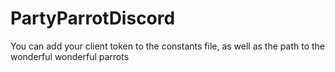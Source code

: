 # PartyParrotDiscord
You can add your client token to the constants file, as well as the path to the wonderful wonderful parrots
